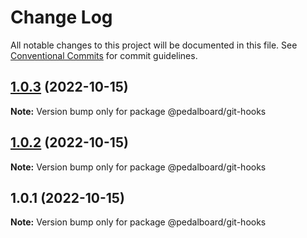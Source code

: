 # Change Log

All notable changes to this project will be documented in this file.
See [Conventional Commits](https://conventionalcommits.org) for commit guidelines.

## [1.0.3](https://github.com/mbarzeev/pedalboard/compare/@pedalboard/git-hooks@1.0.2...@pedalboard/git-hooks@1.0.3) (2022-10-15)

**Note:** Version bump only for package @pedalboard/git-hooks





## [1.0.2](https://github.com/mbarzeev/pedalboard/compare/@pedalboard/git-hooks@1.0.1...@pedalboard/git-hooks@1.0.2) (2022-10-15)

**Note:** Version bump only for package @pedalboard/git-hooks





## 1.0.1 (2022-10-15)

**Note:** Version bump only for package @pedalboard/git-hooks
